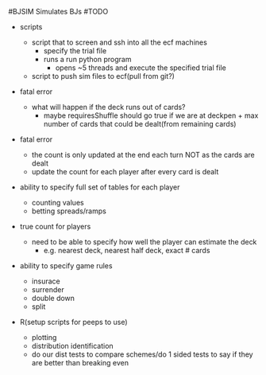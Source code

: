 #BJSIM
Simulates BJs
#TODO

* scripts
    * script that to screen and ssh into all the ecf machines
        * specify the trial file
        * runs a run python program
            * opens ~5 threads and execute the specified trial file
    * script to push sim files to ecf(pull from git?)

* fatal error
    * what will happen if the deck runs out of cards?
        * maybe requiresShuffle should go true if we are at deckpen + max number of cards that could be dealt(from remaining cards)

* fatal error
    * the count is only updated at the end each turn NOT as the cards are dealt
    * update the count for each player after every card is dealt

* ability to specify full set of tables for each player
    * counting values
    * betting spreads/ramps

* true count for players
    * need to be able to specify how well the player can estimate the deck
        * e.g. nearest deck, nearest half deck, exact # cards

* ability to specify game rules
    * insurace
    * surrender
    * double down
    * split

* R(setup scripts for peeps to use)
    * plotting
    * distribution identification
    * do our dist tests to compare schemes/do 1 sided tests to say if they are better than breaking even


